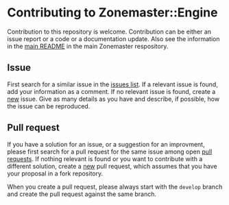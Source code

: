 # Contributing to Zonemaster::Engine

Contribution to this repository is welcome. Contribution can be either an issue
report or a code or a documentation update. Also see the information in the
[main README][Zonemaster/Zonemaster README] in the main Zonemaster respository.

## Issue

First search for a similar issue in the [issues list]. If a relevant issue is
found, add your information as a comment. If no relevant issue is found, create a
[new][create issue] issue. Give as many details as you have and describe, if
possible, how the issue can be reproduced.

## Pull request

If you have a solution for an issue, or a suggestion for an improvment, please
first search for a pull request for the same issue among open [pull requests].
If nothing relevant is found or you want to contribute with a different solution,
create a [new][create pull request] pull request, which assumes that you have
your proposal in a fork repository.

When you create a pull request, please always start with the `develop` branch
and create the pull request against the same branch.


[issues list]:                        https://github.com/zonemaster/zonemaster-engine/issues
[create issue]:                       https://github.com/zonemaster/zonemaster-engine/issues/new
[pull requests]:                      https://github.com/zonemaster/zonemaster-engine/pulls
[create pull request]:                https://github.com/zonemaster/zonemaster-engine/compare
[Zonemaster/Zonemaster README]:       https://github.com/zonemaster/zonemaster#readme

